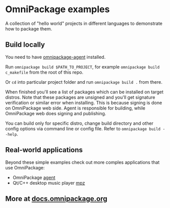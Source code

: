 # OmniPackage examples

A collection of "hello world" projects in different languages to demonstrate how to package them.

## Build locally

You need to have [omnipackage-agent](https://docs.omnipackage.org/getting_started/#installing-omnipackage-agent) installed.

Run `omnipackage build $PATH_TO_PROJECT`, for example `omnipackage build c_makefile` from the root of this repo.

Or `cd` into particular project folder and run `omnipackage build .` from there.

When finished you'll see a list of packages which can be installed on target distros. Note that these packages are unsigned and you'll get signature verification or similar error when installing. This is because signing is done on OmniPackage web side. Agent is responsible for building, while OmniPackage web does signing and publishing.

You can build only for specific distro, change build directory and other config options via command line or config file. Refer to `omnipackage build --help`.

## Real-world applications

Beyond these simple examples check out more comples applications that use OmniPackage:
- OmniPackage [agent](https://web.omnipackage.org/oleg/omnipackage-agent)
- Qt/C++ desktop music player [mpz](https://web.omnipackage.org/oleg/mpz)

## More at [docs.omnipackage.org](https://docs.omnipackage.org/)
